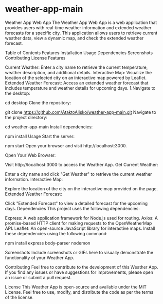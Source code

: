 # weather-app-main

Weather App Web App
The Weather App Web App is a web application that provides users with real-time weather information and extended weather forecasts for a specific city. This application allows users to retrieve current weather data, view a dynamic map, and check the extended weather forecast.

Table of Contents
Features
Installation
Usage
Dependencies
Screenshots
Contributing
License
Features

Current Weather: Enter a city name to retrieve the current temperature, weather description, and additional details.
Interactive Map: Visualize the location of the selected city on an interactive map powered by Leaflet.
Extended Weather Forecast: Access an extended weather forecast that includes temperature and weather details for upcoming days.
1.Navigate to the desktop:

cd desktop
Clone the repository:

git clone https://github.com/AtaktoAlisko/weather-app-main.git
Navigate to the project directory:

cd weather-app-main
Install dependencies:

npm install
Usage
Start the server:

npm start
Open your browser and visit http://localhost:3000.

Open Your Web Browser:

Visit http://localhost:3000 to access the Weather App.
Get Current Weather:

Enter a city name and click "Get Weather" to retrieve the current weather information.
Interactive Map:

Explore the location of the city on the interactive map provided on the page.
Extended Weather Forecast:

Click "Extended Forecast" to view a detailed forecast for the upcoming days.
Dependencies
This project uses the following dependencies:

Express: A web application framework for Node.js used for routing.
Axios: A promise-based HTTP client for making requests to the OpenWeatherMap API.
Leaflet: An open-source JavaScript library for interactive maps.
Install these dependencies using the following command:

npm install express body-parser nodemon

Screenshots
Include screenshots or GIFs here to visually demonstrate the functionality of your Weather App.

Contributing
Feel free to contribute to the development of this Weather App. If you find any issues or have suggestions for improvements, please open an issue or submit a pull request.

License
This Weather App is open-source and available under the MIT License. Feel free to use, modify, and distribute the code as per the terms of the license.
